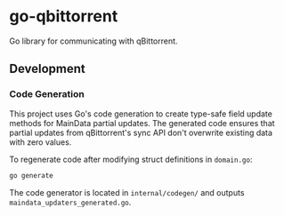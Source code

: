 # go-qbittorrent

Go library for communicating with qBittorrent.

## Development

### Code Generation

This project uses Go's code generation to create type-safe field update methods for MainData partial updates. The generated code ensures that partial updates from qBittorrent's sync API don't overwrite existing data with zero values.

To regenerate code after modifying struct definitions in `domain.go`:

```bash
go generate
```

The code generator is located in `internal/codegen/` and outputs `maindata_updaters_generated.go`.
